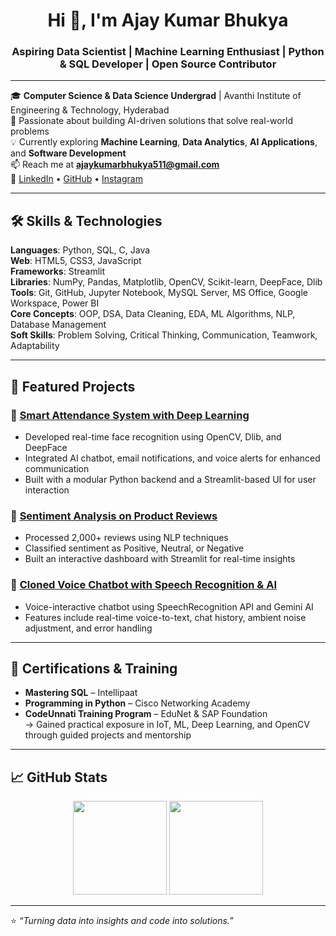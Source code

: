 <h1 align="center">Hi 👋, I'm Ajay Kumar Bhukya</h1>
<h3 align="center">Aspiring Data Scientist | Machine Learning Enthusiast | Python & SQL Developer | Open Source Contributor</h3>

---

🎓 **Computer Science & Data Science Undergrad** | Avanthi Institute of Engineering & Technology, Hyderabad  
📌 Passionate about building AI-driven solutions that solve real-world problems  
💡 Currently exploring **Machine Learning**, **Data Analytics**, **AI Applications**, and **Software Development**  
📫 Reach me at **ajaykumarbhukya511@gmail.com**  
🔗 [LinkedIn](https://www.linkedin.com/in/ajay-kumar8688) • [GitHub](https://github.com/Ajaybhukya) • [Instagram](https://instagram.com/mr_ajay_5_)

---

## 🛠️ Skills & Technologies

**Languages**: Python, SQL, C, Java  
**Web**: HTML5, CSS3, JavaScript  
**Frameworks**: Streamlit  
**Libraries**: NumPy, Pandas, Matplotlib, OpenCV, Scikit-learn, DeepFace, Dlib  
**Tools**: Git, GitHub, Jupyter Notebook, MySQL Server, MS Office, Google Workspace, Power BI  
**Core Concepts**: OOP, DSA, Data Cleaning, EDA, ML Algorithms, NLP, Database Management  
**Soft Skills**: Problem Solving, Critical Thinking, Communication, Teamwork, Adaptability

---

## 💼 Featured Projects

### 🔹 [Smart Attendance System with Deep Learning](https://github.com/Ajaybhukya/Anti-spoof-face-recognition-system.git)
- Developed real-time face recognition using OpenCV, Dlib, and DeepFace
- Integrated AI chatbot, email notifications, and voice alerts for enhanced communication
- Built with a modular Python backend and a Streamlit-based UI for user interaction

### 🔹 [Sentiment Analysis on Product Reviews](https://github.com/Ajaybhukya/Sentiment-Analysis-on-Product-Reviews-using-Data-Analytics.git)
- Processed 2,000+ reviews using NLP techniques
- Classified sentiment as Positive, Neutral, or Negative
- Built an interactive dashboard with Streamlit for real-time insights

### 🔹 [Cloned Voice Chatbot with Speech Recognition & AI](https://github.com/Ajaybhukya/Cloned-Voice-ChatBot-with-Speech-Recognition-and-AI-Responses.git)
- Voice-interactive chatbot using SpeechRecognition API and Gemini AI
- Features include real-time voice-to-text, chat history, ambient noise adjustment, and error handling

---

## 📜 Certifications & Training

- **Mastering SQL** – Intellipaat  
- **Programming in Python** – Cisco Networking Academy  
- **CodeUnnati Training Program** – EduNet & SAP Foundation  
  → Gained practical exposure in IoT, ML, Deep Learning, and OpenCV through guided projects and mentorship

---

## 📈 GitHub Stats

<p align="center">
  <img src="https://github-readme-stats.vercel.app/api?username=Ajaybhukya&show_icons=true&theme=dracula&count_private=true" height="150" />
  <img src="https://github-readme-stats.vercel.app/api/top-langs/?username=Ajaybhukya&layout=compact&theme=dracula" height="150" />
</p>

---

⭐ _“Turning data into insights and code into solutions.”_  
